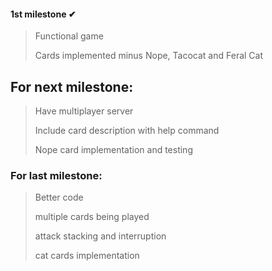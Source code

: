 #### 1st milestone ✔
> Functional game
> 
> Cards implemented minus Nope, Tacocat and Feral Cat

## For next milestone:
> Have multiplayer server
>
> Include card description with help command
> 
> Nope card implementation and testing

### For last milestone:
> Better code
> 
> multiple cards being played
>
> attack stacking and interruption
> 
> cat cards implementation


